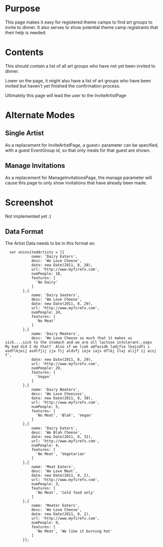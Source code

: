 # Purpose #

This page makes it easy for registered theme camps to find art groups to invite to dinner.  It also serves to show potential theme camp registrants that their help is needed.

# Contents #

This should contain a list of all art groups who have not yet been invited to dinner.

Lower on the page, it might also have a list of art groups who have been invited but haven't yet finished the confirmation process.

Ultimately this page will lead the user to the InviteArtistPage

# Alternate Modes #

## Single Artist ##

As a replacement for InviteArtistPage, a guest= parameter can be specified, with a guest EventGroup id, so that only meals for that guest are shown.

## Manage Invitations ##

As a replacement for ManageInvitationsPage, the manage parameter will cause this page to only show invitations that have already been made.

# Screenshot #

Not implemented yet :(

## Data Format ##
The Artist Data needs to be in this format
ex:
```
  var uninvitedArtists = [{
            name: 'Dairy Eaters',
            desc: 'We Love Cheese',
            date: new Date(2011, 8, 28),
            url: 'http://www.myfirefx.com',
            numPeople: 18,
            features: [
              'No Dairy'
            ]
        },{
            name: 'Dairy Seaters',
            desc: 'We Love Cheese',
            date: new Date(2011, 8, 29),
            url: 'http://www.myfirefx.com',
            numPeople: 24,
            features: [
              'No Meat'
            ]
        },{
            name: 'Dairy Meaters',
            desc: 'We Love Cheese so much that it makes us sick....sick to the stomach and we are all lactose intolerant..oops  My bad did I do that?  Also if we liek adfasidk ladjfie lkajsdfi i asdflkjeij asdlfjij ija fij aldsfj ioje iajs dflkj ilaj alijf ij aisj f',
            date: new Date(2011, 8, 29),
            url: 'http://www.myfirefx.com',
            numPeople: 29,
            features: [
              'Vegan'
            ]
        },{
            name: 'Dairy Beaters',
            desc: 'We Love Cheesies',
            date: new Date(2011, 8, 30),
            url: 'http://www.myfirefx.com',
            numPeople: 5,
            features: [
              'No Meat', 'Blah', 'Vegan'
            ]
        },{
            name: 'Dairy Eaters',
            desc: 'We Blah Cheese',
            date: new Date(2011, 8, 31),
            url: 'http://www.myfirefx.com',
            numPeople: 4,
            features: [
              'No Meat', 'Vegetarian'
            ]
        },{
            name: 'Meat Eaters',
            desc: 'We Love Meat',
            date: new Date(2011, 9, 2),
            url: 'http://www.myfirefx.com',
            numPeople: 3,
            features: [
              'No Meat', 'Cold food only'
            ]
        },{
            name: 'Meater Eaters',
            desc: 'We Love Cheese',
            date: new Date(2011, 8, 2),
            url: 'http://www.myfirefx.com',
            numPeople: 9,
            features: [
              'No Meat', 'We like it burning hot'
            ]
        }];

```